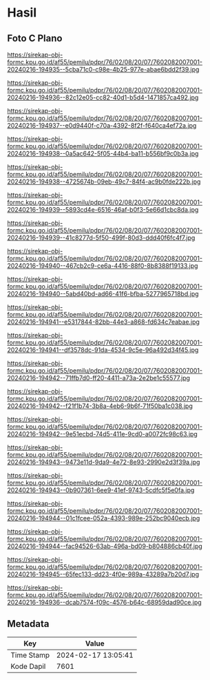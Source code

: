 # Hasil

## Foto C Plano

https://sirekap-obj-formc.kpu.go.id/af55/pemilu/pdpr/76/02/08/20/07/7602082007001-20240216-194935--5cba71c0-c98e-4b25-977e-abae6bdd2f39.jpg

https://sirekap-obj-formc.kpu.go.id/af55/pemilu/pdpr/76/02/08/20/07/7602082007001-20240216-194936--82c12e05-cc82-40d1-b5d4-1471857ca492.jpg

https://sirekap-obj-formc.kpu.go.id/af55/pemilu/pdpr/76/02/08/20/07/7602082007001-20240216-194937--e0d9440f-c70a-4392-8f2f-f640ca4ef72a.jpg

https://sirekap-obj-formc.kpu.go.id/af55/pemilu/pdpr/76/02/08/20/07/7602082007001-20240216-194938--0a5ac642-5f05-44b4-ba11-b556bf9c0b3a.jpg

https://sirekap-obj-formc.kpu.go.id/af55/pemilu/pdpr/76/02/08/20/07/7602082007001-20240216-194938--4725674b-09eb-49c7-84f4-ac9b0fde222b.jpg

https://sirekap-obj-formc.kpu.go.id/af55/pemilu/pdpr/76/02/08/20/07/7602082007001-20240216-194939--5893cd4e-6516-46af-b0f3-5e66d1cbc8da.jpg

https://sirekap-obj-formc.kpu.go.id/af55/pemilu/pdpr/76/02/08/20/07/7602082007001-20240216-194939--41c8277d-5f50-499f-80d3-ddd40f6fc4f7.jpg

https://sirekap-obj-formc.kpu.go.id/af55/pemilu/pdpr/76/02/08/20/07/7602082007001-20240216-194940--467cb2c9-ce6a-4416-88f0-8b8388f19133.jpg

https://sirekap-obj-formc.kpu.go.id/af55/pemilu/pdpr/76/02/08/20/07/7602082007001-20240216-194940--5abd40bd-ad66-41f6-bfba-5277965718bd.jpg

https://sirekap-obj-formc.kpu.go.id/af55/pemilu/pdpr/76/02/08/20/07/7602082007001-20240216-194941--e5317844-82bb-44e3-a868-fd634c7eabae.jpg

https://sirekap-obj-formc.kpu.go.id/af55/pemilu/pdpr/76/02/08/20/07/7602082007001-20240216-194941--df3578dc-91da-4534-9c5e-96a492d34f45.jpg

https://sirekap-obj-formc.kpu.go.id/af55/pemilu/pdpr/76/02/08/20/07/7602082007001-20240216-194942--71ffb7d0-ff20-4411-a73a-2e2be1c55577.jpg

https://sirekap-obj-formc.kpu.go.id/af55/pemilu/pdpr/76/02/08/20/07/7602082007001-20240216-194942--f21f1b74-3b8a-4eb6-9b6f-71f50ba1c038.jpg

https://sirekap-obj-formc.kpu.go.id/af55/pemilu/pdpr/76/02/08/20/07/7602082007001-20240216-194942--9e51ecbd-74d5-411e-9cd0-a0072fc98c63.jpg

https://sirekap-obj-formc.kpu.go.id/af55/pemilu/pdpr/76/02/08/20/07/7602082007001-20240216-194943--9473e11d-9da9-4e72-8e93-2990e2d3f39a.jpg

https://sirekap-obj-formc.kpu.go.id/af55/pemilu/pdpr/76/02/08/20/07/7602082007001-20240216-194943--0b907361-6ee9-41ef-9743-5cdfc5f5e0fa.jpg

https://sirekap-obj-formc.kpu.go.id/af55/pemilu/pdpr/76/02/08/20/07/7602082007001-20240216-194944--01c1fcee-052a-4393-989e-252bc9040ecb.jpg

https://sirekap-obj-formc.kpu.go.id/af55/pemilu/pdpr/76/02/08/20/07/7602082007001-20240216-194944--fac94526-63ab-496a-bd09-b804886cb40f.jpg

https://sirekap-obj-formc.kpu.go.id/af55/pemilu/pdpr/76/02/08/20/07/7602082007001-20240216-194945--65fec133-dd23-4f0e-989a-43289a7b20d7.jpg

https://sirekap-obj-formc.kpu.go.id/af55/pemilu/pdpr/76/02/08/20/07/7602082007001-20240216-194936--dcab7574-f09c-4576-b64c-68959dad90ce.jpg


## Metadata

| Key        | Value               |
| ---------- | ------------------- |
| Time Stamp | 2024-02-17 13:05:41 |
| Kode Dapil | 7601                |



